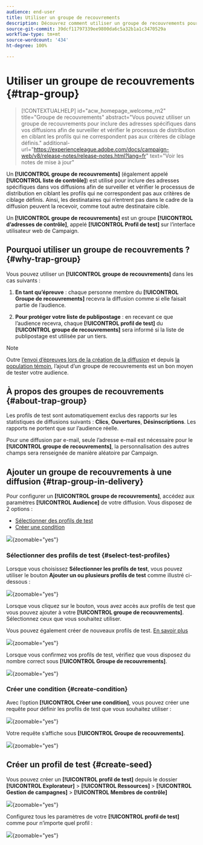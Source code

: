 ```yaml
---
audience: end-user
title: Utiliser un groupe de recouvrements
description: Découvrez comment utiliser un groupe de recouvrements pour votre diffusion dans l’interface d’utilisation de Campaign Web.
source-git-commit: 39dcf11797339ee9800da6c5a32b1a1c3470529a
workflow-type: tm+mt
source-wordcount: '434'
ht-degree: 100%

---
```


# Utiliser un groupe de recouvrements {#trap-group}

>[!CONTEXTUALHELP]
>id="acw_homepage_welcome_rn2"
>title="Groupe de recouvrements"
>abstract="Vous pouvez utiliser un groupe de recouvrements pour inclure des adresses spécifiques dans vos diffusions afin de surveiller et vérifier le processus de distribution en ciblant les profils qui ne correspondent pas aux critères de ciblage définis."
>additional-url="https://experienceleague.adobe.com/docs/campaign-web/v8/release-notes/release-notes.html?lang=fr" text="Voir les notes de mise à jour"

Un **[!UICONTROL groupe de recouvrements]** (également appelé **[!UICONTROL liste de contrôle]**) est utilisé pour inclure des adresses spécifiques dans vos diffusions afin de surveiller et vérifier le processus de distribution en ciblant les profils qui ne correspondent pas aux critères de ciblage définis. Ainsi, les destinataires qui n’entrent pas dans le cadre de la diffusion peuvent la recevoir, comme tout autre destinataire cible.

Un **[!UICONTROL groupe de recouvrements]** est un groupe **[!UICONTROL d’adresses de contrôle]**, appelé **[!UICONTROL Profil de test]** sur l’interface utilisateur web de Campaign.

## Pourquoi utiliser un groupe de recouvrements ? {#why-trap-group}

Vous pouvez utiliser un **[!UICONTROL groupe de recouvrements]** dans les cas suivants :

1. **En tant qu’épreuve** : chaque personne membre du **[!UICONTROL Groupe de recouvrements]** recevra la diffusion comme si elle faisait partie de l’audience.

1. **Pour protéger votre liste de publipostage** : en recevant ce que l’audience recevra, chaque **[!UICONTROL profil de test]** du **[!UICONTROL groupe de recouvrements]** sera informé si la liste de publipostage est utilisée par un tiers.

>[!NOTE]
>
>Outre [l’envoi d’épreuves lors de la création de la diffusion](../email/create-email.md#preview-test) et depuis [la population témoin](control-group.md), l’ajout d’un groupe de recouvrements est un bon moyen de tester votre audience.

## À propos des groupes de recouvrements {#about-trap-group}

Les profils de test sont automatiquement exclus des rapports sur les statistiques de diffusions suivants : **Clics**, **Ouvertures**, **Désinscriptions**. Les rapports ne portent que sur l’audience réelle.

Pour une diffusion par e-mail, seule l’adresse e-mail est nécessaire pour le **[!UICONTROL groupe de recouvrements]**, la personnalisation des autres champs sera renseignée de manière aléatoire par Campaign.

## Ajouter un groupe de recouvrements à une diffusion {#trap-group-in-delivery}

Pour configurer un **[!UICONTROL groupe de recouvrements]**, accédez aux paramètres **[!UICONTROL Audience]** de votre diffusion. Vous disposez de 2 options :

* [Sélectionner des profils de test](#select-test-profile)
* [Créer une condition](#create-condition)

![](assets/trap-group.png){zoomable="yes"}

### Sélectionner des profils de test {#select-test-profiles}

Lorsque vous choisissez **Sélectionner les profils de test**, vous pouvez utiliser le bouton **Ajouter un ou plusieurs profils de test** comme illustré ci-dessous :

![](assets/trap-no-test-profile.png){zoomable="yes"}

Lorsque vous cliquez sur le bouton, vous avez accès aux profils de test que vous pouvez ajouter à votre **[!UICONTROL groupe de recouvrements]**. Sélectionnez ceux que vous souhaitez utiliser.

Vous pouvez également créer de nouveaux profils de test. [En savoir plus](#create-seed)

![](assets/trap-select-test-profiles.png){zoomable="yes"}

Lorsque vous confirmez vos profils de test, vérifiez que vous disposez du nombre correct sous **[!UICONTROL Groupe de recouvrements]**.

![](assets/trap-check.png){zoomable="yes"}

### Créer une condition {#create-condition}

Avec l’option **[!UICONTROL Créer une condition]**, vous pouvez créer une requête pour définir les profils de test que vous souhaitez utiliser :

![](assets/trap-create-condition.png){zoomable="yes"}

Votre requête s’affiche sous **[!UICONTROL Groupe de recouvrements]**.

![](assets/trap-custom.png){zoomable="yes"}

## Créer un profil de test {#create-seed}

Vous pouvez créer un **[!UICONTROL profil de test]** depuis le dossier **[!UICONTROL Explorateur]** > **[!UICONTROL Ressources]** > **[!UICONTROL Gestion de campagnes]** > **[!UICONTROL Membres de contrôle]**

![](assets/trap-create.png){zoomable="yes"}

Configurez tous les paramètres de votre **[!UICONTROL profil de test]** comme pour n’importe quel profil :

![](assets/trap-create-contact.png){zoomable="yes"}